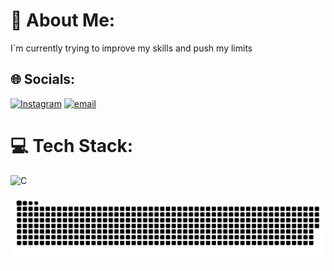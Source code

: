 # 💫 About Me:
I´m currently trying to improve my skills and push my limits


## 🌐 Socials:
[![Instagram](https://img.shields.io/badge/Instagram-%23E4405F.svg?logo=Instagram&logoColor=white)](https://instagram.com/monerris_) [![email](https://img.shields.io/badge/Email-D14836?logo=gmail&logoColor=white)](mailto:luis.anton0910@gmail.com) 

# 💻 Tech Stack:
![C](https://img.shields.io/badge/c-%2300599C.svg?style=for-the-badge&logo=c&logoColor=white)


<picture>
  <source media="(prefers-color-scheme: dark)" srcset="https://raw.githubusercontent.com/coderris/coderris/output/github-snake-dark.svg" />
  <source media="(prefers-color-scheme: light)" srcset="https://raw.githubusercontent.com/coderris/coderris/output/github-snake.svg" />
  <img alt="github-snake" src="https://raw.githubusercontent.com/coderris/coderris/output/github-snake.svg" />
</picture>
